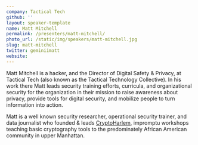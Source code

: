 ```yaml
---
company: Tactical Tech
github: ''
layout: speaker-template
name: Matt Mitchell
permalink: /presenters/matt-mitchell/
photo_url: /static/img/speakers/matt-mitchell.jpg
slug: matt-mitchell
twitter: geminiimatt
website:
---
```


Matt Mitchell is a hacker, and the Director of Digital Safety & Privacy, at Tactical Tech (also known as the Tactical Technology Collective). In his work there Matt leads security training efforts, curricula, and organizational security for the organization in their mission to  raise awareness about privacy, provide tools for digital security, and mobilize people to turn information into action.

Matt is a well known security researcher, operational security trainer, and data journalist who founded & leads [CryptoHarlem](https://twitter.com/cryptoHarlem), impromptu workshops teaching basic cryptography tools to the predominately African American community in upper Manhattan.
